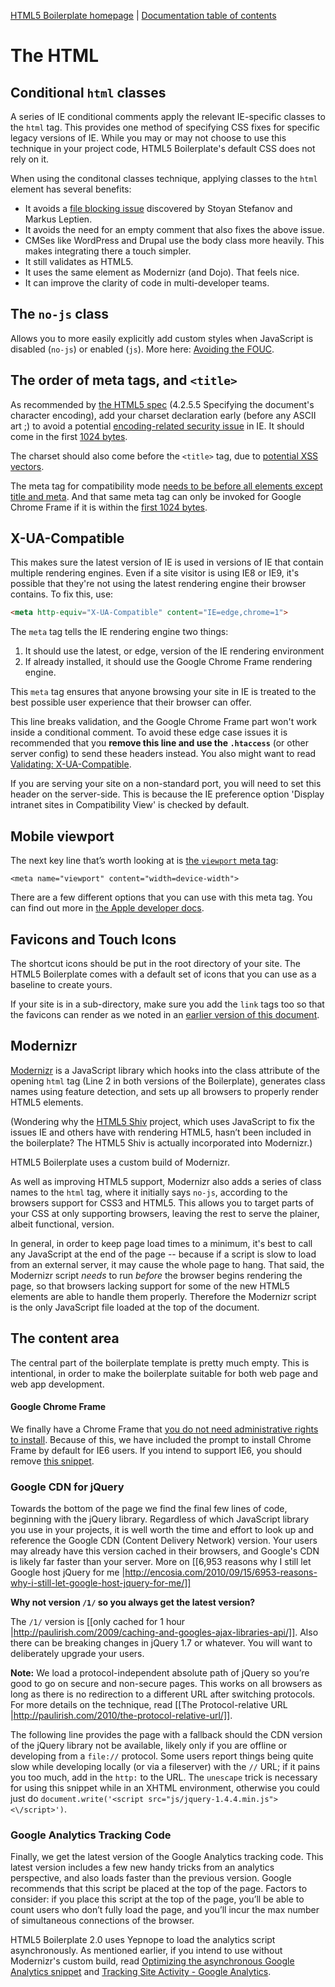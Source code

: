 [HTML5 Boilerplate homepage](http://html5boilerplate.com) | [Documentation table of contents](README.md)

# The HTML

## Conditional `html` classes

A series of IE conditional comments apply the relevant IE-specific classes to
the `html` tag. This provides one method of specifying CSS fixes for specific
legacy versions of IE. While you may or may not choose to use this technique in
your project code, HTML5 Boilerplate's default CSS does not rely on it.

When using the conditonal classes technique, applying classes to the `html`
element has several benefits:

* It avoids a [file blocking
  issue](http://webforscher.wordpress.com/2010/05/20/ie-6-slowing-down-ie-8/)
  discovered by Stoyan Stefanov and Markus Leptien.
* It avoids the need for an empty comment that also fixes the above issue.
* CMSes like WordPress and Drupal use the body class more heavily. This makes
  integrating there a touch simpler.
* It still validates as HTML5.
* It uses the same element as Modernizr (and Dojo). That feels nice.
* It can improve the clarity of code in multi-developer teams.


## The `no-js` class

Allows you to more easily explicitly add custom styles when JavaScript is
disabled (`no-js`) or enabled (`js`). More here: [Avoiding the
FOUC](http://paulirish.com/2009/avoiding-the-fouc-v3/).


## The order of meta tags, and `<title>`

As recommended by [the HTML5
spec](http://www.whatwg.org/specs/web-apps/current-work/complete/semantics.html#charset)
(4.2.5.5 Specifying the document's character encoding), add your charset
declaration early (before any ASCII art ;) to avoid a potential
[encoding-related security
issue](http://code.google.com/p/doctype/wiki/ArticleUtf7) in IE. It should come
in the first [1024
bytes](http://www.whatwg.org/specs/web-apps/current-work/multipage/semantics.html#charset).

The charset should also come before the `<title>` tag, due to [potential XSS
vectors](http://code.google.com/p/doctype-mirror/wiki/ArticleUtf7).

The meta tag for compatibility mode [needs to be before all elements except
title and meta](http://h5bp.com/f "Defining Document Compatibility - MSDN").
And that same meta tag can only be invoked for Google Chrome Frame if it is
within the [first 1024
bytes](http://code.google.com/p/chromium/issues/detail?id=23003).


## X-UA-Compatible

This makes sure the latest version of IE is used in versions of IE that contain multiple rendering engines. Even if a site visitor is using IE8 or IE9, it's possible that they're not using the latest rendering engine their browser contains. To fix this, use:

```html
<meta http-equiv="X-UA-Compatible" content="IE=edge,chrome=1">
```

The `meta` tag tells the IE rendering engine two things:

1. It should use the latest, or edge, version of the IE rendering environment
2. If already installed, it should use the Google Chrome Frame rendering
   engine.

This `meta` tag ensures that anyone browsing your site in IE is treated to the
best possible user experience that their browser can offer.

This line breaks validation, and the Google Chrome Frame part won't work inside
a conditional comment. To avoid these edge case issues it is recommended that
you **remove this line and use the `.htaccess`** (or other server config)
to send these headers instead. You also might want to read [Validating:
X-UA-Compatible](http://groups.google.com/group/html5boilerplate/browse_thread/thread/6d1b6b152aca8ed2).

If you are serving your site on a non-standard port, you will need to set this
header on the server-side. This is because the IE preference option 'Display
intranet sites in Compatibility View' is checked by default.


## Mobile viewport

The next key line that’s worth looking at is [the `viewport` meta tag](https://docs.google.com/present/view?id=dkx3qtm_22dxsrgcf4 "Viewport and Media Queries - The Complete Idiot's Guide"):

    <meta name="viewport" content="width=device-width">

There are a few different options that you can use with this meta tag. You can find out more in [the Apple developer docs](http://j.mp/mobileviewport).

## Favicons and Touch Icons

The shortcut icons should be put in the root directory of your site. The HTML5 Boilerplate comes with a default set of icons that you can use as a baseline to create yours.

If your site is in a sub-directory, make sure you add the `link` tags too so that the favicons can render as we noted in an [earlier version of this document](https://github.com/h5bp/html5-boilerplate/wiki/The-markup/5ab89f343a95483b068b22d8bbabaaffa3ad30fd).

## Modernizr

[Modernizr](http://modernizr.com) is a JavaScript library which hooks into the class attribute of the opening `html` tag (Line 2 in both versions of the Boilerplate), generates class names using feature detection, and sets up all browsers to properly render HTML5 elements.

(Wondering why the [HTML5 Shiv](https://code.google.com/p/html5shiv/) project, which uses JavaScript to fix the issues IE and others have with rendering HTML5, hasn’t been included in the boilerplate? The HTML5 Shiv is actually incorporated into Modernizr.)

HTML5 Boilerplate uses a custom build of Modernizr.

As well as improving HTML5 support, Modernizr also adds a series of class names to the `html` tag, where it initially says `no-js`, according to the browsers support for CSS3 and HTML5. This allows you to target parts of your CSS at only supporting browsers, leaving the rest to serve the plainer, albeit functional, version.

In general, in order to keep page load times to a minimum, it's best to call any JavaScript at the end of the page -- because if a script is slow to load from an external server, it may cause the whole page to hang. That said, the Modernizr script *needs* to run *before* the browser begins rendering the page, so that browsers lacking support for some of the new HTML5 elements are able to handle them properly. Therefore the Modernizr script is the only JavaScript file loaded at the top of the document.

## The content area

The central part of the boilerplate template is pretty much empty. This is intentional, in order to make the boilerplate suitable for both web page and web app development.

#### Google Chrome Frame

We finally have a Chrome Frame that [you do not need administrative rights to install](http://blog.chromium.org/2011/06/introducing-non-admin-chrome-frame.html). Because of this, we have included the prompt to install Chrome Frame by default for IE6 users. If you intend to support IE6, you should remove [this snippet](https://github.com/h5bp/html5-boilerplate/blob/93f0e38c510fdba16cbb68abe4dcfefa1f7034eb/index.html#L72-77).

### Google CDN for jQuery

Towards the bottom of the page we find the final few lines of code, beginning with the jQuery library. Regardless of which JavaScript library you use in your projects, it is well worth the time and effort to look up and reference the Google CDN (Content Delivery Network) version. Your users may already have this version cached in their browsers, and Google's CDN is likely far faster than your server. More on [[6,953 reasons why I still let Google host jQuery for me |http://encosia.com/2010/09/15/6953-reasons-why-i-still-let-google-host-jquery-for-me/]]

**Why not version `/1/` so you always get the latest version?**

The `/1/` version is [[only cached for 1 hour |http://paulirish.com/2009/caching-and-googles-ajax-libraries-api/]]. Also there can be breaking changes in jQuery 1.7 or whatever. You will want to deliberately upgrade your users.

**Note:** We load a protocol-independent absolute path of jQuery so you’re good to go on secure and non-secure pages. This works on all browsers as long as there is no redirection to a different URL after switching protocols. For more details on the technique, read [[The Protocol-relative URL |http://paulirish.com/2010/the-protocol-relative-url/]].

The following line provides the page with a fallback should the CDN version of the jQuery library not be available, likely only if you are offline or developing from a `file://` protocol. Some users report things being quite slow while developing locally (or via a fileserver) with the `//` URL; if it pains you too much, add in the `http:` to the URL. The `unescape` trick is necessary for using this snippet while in an XHTML environment, otherwise you could just do `document.write('<script src="js/jquery-1.4.4.min.js"><\/script>')`.

### Google Analytics Tracking Code

Finally, we get the latest version of the Google Analytics tracking code. This latest version includes a few new handy tricks from an analytics perspective, and also loads faster than the previous version. Google recommends that this script be placed at the top of the page. Factors to consider: if you place this script at the top of the page, you’ll be able to count users who don’t fully load the page, and you’ll incur the max number of simultaneous connections of the browser.

HTML5 Boilerplate 2.0 uses Yepnope to load the analytics script asynchronously. As mentioned earlier, if you intend to use
without Modernizr's custom build, read [Optimizing the asynchronous Google Analytics snippet](http://mathiasbynens.be/notes/async-analytics-snippet) and [Tracking Site Activity - Google Analytics](http://code.google.com/apis/analytics/docs/tracking/asyncTracking.html).
